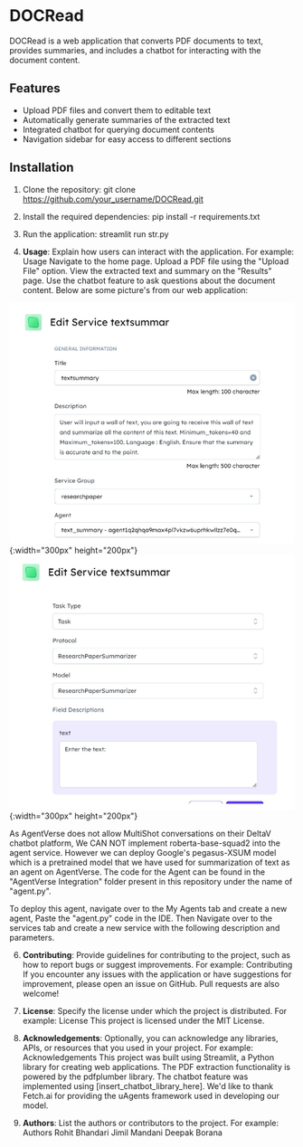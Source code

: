 # DOCRead

DOCRead is a web application that converts PDF documents to text, provides summaries, and includes a chatbot for interacting with the document content.

## Features

- Upload PDF files and convert them to editable text
- Automatically generate summaries of the extracted text
- Integrated chatbot for querying document contents
- Navigation sidebar for easy access to different sections

## Installation

1. Clone the repository:
git clone https://github.com/your_username/DOCRead.git

2. Install the required dependencies:
pip install -r requirements.txt

3. Run the application:
streamlit run str.py

4. **Usage**: Explain how users can interact with the application. For example:
Usage
Navigate to the home page.
Upload a PDF file using the "Upload File" option.
View the extracted text and summary on the "Results" page.
Use the chatbot feature to ask questions about the document content.
Below are some picture's from our web application:

![Image 1](images/Service1.jpeg){:width="300px" height="200px"}
![Image 2](images/Service2.jpeg){:width="300px" height="200px"}








<p>As AgentVerse does not allow MultiShot conversations on their DeltaV chatbot platform, We CAN NOT implement roberta-base-squad2 into the agent service. However we can deploy Google's pegasus-XSUM model which is a pretrained model that we have used for summarization of text as an agent on AgentVerse.
The code for the Agent can be found in the "AgentVerse Integration" folder present in this repository under the name of "agent.py".</p>

To deploy this agent, navigate over to the My Agents tab and create a new agent, Paste the "agent.py" code in the IDE. Then Navigate over to the services tab and create a new service with the following description and parameters.


6. **Contributing**: Provide guidelines for contributing to the project, such as how to report bugs or suggest improvements. For example:
Contributing
If you encounter any issues with the application or have suggestions for improvement, please open an issue on GitHub. Pull requests are also welcome!

7. **License**: Specify the license under which the project is distributed. For example:
License
This project is licensed under the MIT License.


8. **Acknowledgements**: Optionally, you can acknowledge any libraries, APIs, or resources that you used in your project. For example:
Acknowledgements
This project was built using Streamlit, a Python library for creating web applications.
The PDF extraction functionality is powered by the pdfplumber library.
The chatbot feature was implemented using [insert_chatbot_library_here].
We'd like to thank Fetch.ai for providing the uAgents framework used in developing our model.


9. **Authors**: List the authors or contributors to the project. For example:
Authors
Rohit Bhandari
Jimil Mandani
Deepak Borana
